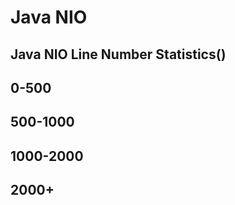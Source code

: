 # Java NIO

## Java NIO Line Number Statistics()


## 0-500


## 500-1000



## 1000-2000


## 2000+
